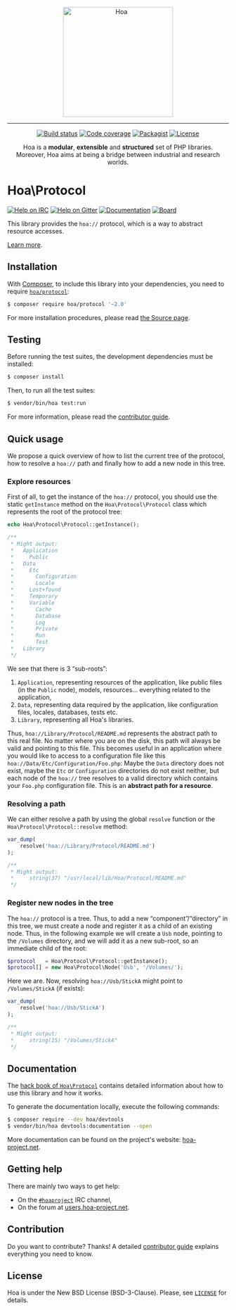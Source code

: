 <p align="center">
  <img src="https://static.hoa-project.net/Image/Hoa.svg" alt="Hoa" width="250px" />
</p>

---

<p align="center">
  <a href="https://travis-ci.org/hoaproject/Protocol"><img src="https://img.shields.io/travis/hoaproject/Protocol/master.svg" alt="Build status" /></a>
  <a href="https://coveralls.io/github/hoaproject/Protocol?branch=master"><img src="https://img.shields.io/coveralls/hoaproject/Protocol/master.svg" alt="Code coverage" /></a>
  <a href="https://packagist.org/packages/hoa/protocol"><img src="https://img.shields.io/packagist/dt/hoa/protocol.svg" alt="Packagist" /></a>
  <a href="https://hoa-project.net/LICENSE"><img src="https://img.shields.io/packagist/l/hoa/protocol.svg" alt="License" /></a>
</p>
<p align="center">
  Hoa is a <strong>modular</strong>, <strong>extensible</strong> and
  <strong>structured</strong> set of PHP libraries.<br />
  Moreover, Hoa aims at being a bridge between industrial and research worlds.
</p>

# Hoa\Protocol

[![Help on IRC](https://img.shields.io/badge/help-%23hoaproject-ff0066.svg)](https://webchat.freenode.net/?channels=#hoaproject)
[![Help on Gitter](https://img.shields.io/badge/help-gitter-ff0066.svg)](https://gitter.im/hoaproject/central)
[![Documentation](https://img.shields.io/badge/documentation-hack_book-ff0066.svg)](https://central.hoa-project.net/Documentation/Library/Protocol)
[![Board](https://img.shields.io/badge/organisation-board-ff0066.svg)](https://waffle.io/hoaproject/protocol)

This library provides the `hoa://` protocol, which is a way to abstract resource
accesses.

[Learn more](https://central.hoa-project.net/Documentation/Library/Protocol).

## Installation

With [Composer](https://getcomposer.org/), to include this library into
your dependencies, you need to
require [`hoa/protocol`](https://packagist.org/packages/hoa/protocol):

```sh
$ composer require hoa/protocol '~2.0'
```

For more installation procedures, please read [the Source
page](https://hoa-project.net/Source.html).

## Testing

Before running the test suites, the development dependencies must be installed:

```sh
$ composer install
```

Then, to run all the test suites:

```sh
$ vendor/bin/hoa test:run
```

For more information, please read the [contributor
guide](https://hoa-project.net/Literature/Contributor/Guide.html).

## Quick usage

We propose a quick overview of how to list the current tree of the protocol, how
to resolve a `hoa://` path and finally how to add a new node in this tree.

### Explore resources

First of all, to get the instance of the `hoa://` protocol, you should use the
static `getInstance` method on the `Hoa\Protocol\Protocol` class which
represents the root of the protocol tree:

```php
echo Hoa\Protocol\Protocol::getInstance();

/**
 * Might output:
 *   Application
 *     Public
 *   Data
 *     Etc
 *       Configuration
 *       Locale
 *     Lost+found
 *     Temporary
 *     Variable
 *       Cache
 *       Database
 *       Log
 *       Private
 *       Run
 *       Test
 *   Library
 */
```

We see that there is 3 “sub-roots”:

  1. `Application`, representing resources of the application, like public files
     (in the `Public` node), models, resources… everything related to the
     application,
  2. `Data`, representing data required by the application, like configuration
     files, locales, databases, tests etc.
  3. `Library`, representing all Hoa's libraries.

Thus, `hoa://Library/Protocol/README.md` represents the abstract path to this
real file. No matter where you are on the disk, this path will always be valid
and pointing to this file. This becomes useful in an application where you would
like to access to a configuration file like this
`hoa://Data/Etc/Configuration/Foo.php`: Maybe the `Data` directory does not
exist, maybe the `Etc` or `Configuration` directories do not exist neither, but
each node of the `hoa://` tree resolves to a valid directory which contains your
`Foo.php` configuration file. This is an **abstract path for a resource**.

### Resolving a path

We can either resolve a path by using the global `resolve` function or the
`Hoa\Protocol\Protocol::resolve` method:

```php
var_dump(
    resolve('hoa://Library/Protocol/README.md')
);

/**
 * Might output:
 *     string(37) "/usr/local/lib/Hoa/Protocol/README.md"
 */
```

### Register new nodes in the tree

The `hoa://` protocol is a tree. Thus, to add a new “component”/“directory” in
this tree, we must create a node and register it as a child of an existing node.
Thus, in the following example we will create a `Usb` node, pointing to the
`/Volumes` directory, and we will add it as a new sub-root, so an immediate
child of the root:

```php
$protocol   = Hoa\Protocol\Protocol::getInstance();
$protocol[] = new Hoa\Protocol\Node('Usb', '/Volumes/');
```

Here we are. Now, resolving `hoa://Usb/StickA` might point to `/Volumes/StickA`
(if exists):

```php
var_dump(
    resolve('hoa://Usb/StickA')
);

/**
 * Might output:
 *     string(15) "/Volumes/StickA"
 */
```

## Documentation

The
[hack book of `Hoa\Protocol`](https://central.hoa-project.net/Documentation/Library/Protocol)
contains detailed information about how to use this library and how it works.

To generate the documentation locally, execute the following commands:

```sh
$ composer require --dev hoa/devtools
$ vendor/bin/hoa devtools:documentation --open
```

More documentation can be found on the project's website:
[hoa-project.net](https://hoa-project.net/).

## Getting help

There are mainly two ways to get help:

  * On the [`#hoaproject`](https://webchat.freenode.net/?channels=#hoaproject)
    IRC channel,
  * On the forum at [users.hoa-project.net](https://users.hoa-project.net).

## Contribution

Do you want to contribute? Thanks! A detailed [contributor
guide](https://hoa-project.net/Literature/Contributor/Guide.html) explains
everything you need to know.

## License

Hoa is under the New BSD License (BSD-3-Clause). Please, see
[`LICENSE`](https://hoa-project.net/LICENSE) for details.

